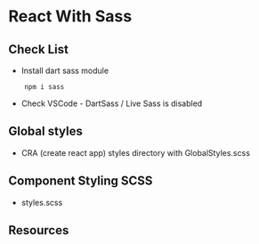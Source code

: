 # React With Sass

## Check List
- Install dart sass module
```
    npm i sass
```
 
- Check VSCode - DartSass / Live Sass is disabled

## Global styles
- CRA (create react app) styles directory with GlobalStyles.scss

## Component Styling SCSS
- styles.scss

## Resources
